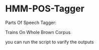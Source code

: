 # HMM-POS-Tagger

Parts Of Speech Tagger:

Trains On Whole Brown Corpus


you can run the script to varify the outputs